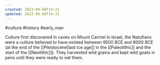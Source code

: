 ```yaml
---
created: 2023-09-08T14:31
updated: 2023-09-08T14:31
---
```

#culture #history #early_man 

Culture first discovered in caves on Mount Carmel in Israel, the Natufians were a culture believed to have existed between 9500 BCE and 8000 BCE (at the end of the [[Pleistocene|last ice age]] in the [[Paleolithic]] and the start of the [[Neolithic]]). They harvested wild grains and kept wild goats in pens until they were ready to eat them.